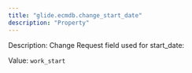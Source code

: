 ```yaml
---
title: "glide.ecmdb.change_start_date"
description: "Property"
---
```


Description: Change Request field used for start_date:

Value: `work_start`
